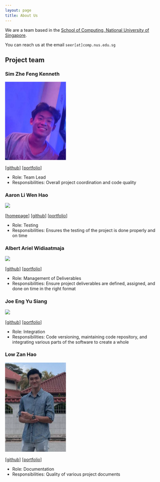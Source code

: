 ```yaml
---
layout: page
title: About Us
---
```


We are a team based in the [School of Computing, National University of Singapore](http://www.comp.nus.edu.sg).

You can reach us at the email `seer[at]comp.nus.edu.sg`

## Project team

### Sim Zhe Feng Kenneth

<img src="images/kennethsim2000.png" width="200px">

[[github](http://github.com/johndoe)]
[[portfolio](team/johndoe.md)]

* Role: Team Lead
* Responsibilities: Overall project coordination and code quality

### Aaron Li Wen Hao

<img src="images/johndoe.png" width="200px">

[[homepage](http://www.comp.nus.edu.sg/~damithch)]
[[github](https://github.com/johndoe)]
[[portfolio](team/johndoe.md)]

* Role: Testing
* Responsibilities: Ensures the testing of the project is done properly and on time

### Albert Ariel Widiaatmaja

<img src="images/johndoe.png" width="200px">

[[github](http://github.com/johndoe)]
[[portfolio](team/johndoe.md)]

* Role: Management of Deliverables
* Responsibilities: Ensure project deliverables are defined, assigned, and done on time in the right format

### Joe Eng Yu Siang

<img src="images/johndoe.png" width="200px">

[[github](http://github.com/johndoe)] [[portfolio](team/johndoe.md)]

* Role: Integration
* Responsibilities: Code versioning, maintaining code repository, and integrating various parts of the software to create a whole

### Low Zan Hao

<img src="images/paotheroo.PNG" width="200px">

[[github](http://github.com/paotheroo)]
[[portfolio](team/johndoe.md)]

* Role: Documentation
* Responsibilities: Quality of various project documents
